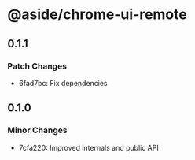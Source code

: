 # @aside/chrome-ui-remote

## 0.1.1

### Patch Changes

- 6fad7bc: Fix dependencies

## 0.1.0

### Minor Changes

- 7cfa220: Improved internals and public API
